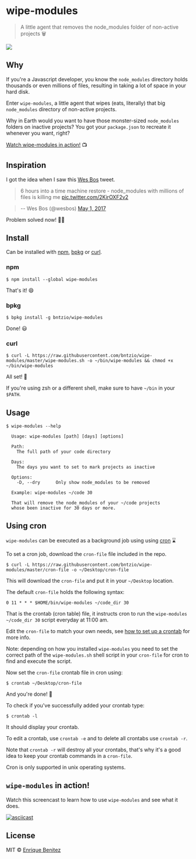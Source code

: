 # wipe-modules

> A little agent that removes the node_modules folder of non-active projects 🗑️

![](agent-gir.gif)


## Why

If you're a Javascript developer, you know the `node_modules` directory holds thousands or even millions of files, resulting in taking a lot of space in your hard disk.

Enter `wipe-modules`, a little agent that wipes (eats, literally) that big `node_modules` directory of non-active projects.

Why in Earth would you want to have those monster-sized `node_modules` folders on inactive projects? You got your `package.json` to recreate it whenever you want, right?

[Watch wipe-modules in action!](https://github.com/bntzio/wipe-modules#wipe-modules-in-action) 📺


## Inspiration

I got the idea when I saw this [Wes Bos](https://twitter.com/wesbos) tweet.

> 6 hours into a time machine restore - node_modules with millions of files is killing me [pic.twitter.com/2KirOXF2v2](https://t.co/2KirOXF2v2)

> -- Wes Bos (@wesbos) [May 1, 2017](https://twitter.com/wesbos/status/859128736989544448)

Problem solved now! 🎉🎊


## Install

Can be installed with [npm](https://www.npmjs.com/), [bpkg](http://www.bpkg.io/) or [curl](https://curl.haxx.se/).

### npm

```console
$ npm install --global wipe-modules
```

That's it! 😄

### bpkg

```console
$ bpkg install -g bntzio/wipe-modules
```

Done! 😃

### curl

```console
$ curl -L https://raw.githubusercontent.com/bntzio/wipe-modules/master/wipe-modules.sh -o ~/bin/wipe-modules && chmod +x ~/bin/wipe-modules
```

All set! 🙂

If you're using zsh or a different shell, make sure to have `~/bin` in your `$PATH`.

## Usage

```
$ wipe-modules --help

  Usage: wipe-modules [path] [days] [options]

  Path:
    The full path of your code directory

  Days:
    The days you want to set to mark projects as inactive

  Options:
    -D, --dry      Only show node_modules to be removed

  Example: wipe-modules ~/code 30

  That will remove the node_modules of your ~/code projects
  whose been inactive for 30 days or more.
```


## Using cron

`wipe-modules` can be executed as a background job using using [cron](https://en.wikipedia.org/wiki/Cron) ⌛

To set a cron job, download the `cron-file` file included in the repo.

```
$ curl -L https://raw.githubusercontent.com/bntzio/wipe-modules/master/cron-file -o ~/Desktop/cron-file
```

This will download the `cron-file` and put it in your `~/Desktop` location.

The default `cron-file` holds the following syntax:

`0 11 * * * $HOME/bin/wipe-modules ~/code_dir 30`

That is the crontab (cron table) file, it instructs cron to run the `wipe-modules ~/code_dir 30` script everyday at 11:00 am.

Edit the `cron-file` to match your own needs, see [how to set up a crontab](https://en.wikipedia.org/wiki/Cron#Overview) for more info.

Note: depending on how you installed `wipe-modules` you need to set the correct path of the `wipe-modules.sh` shell script in your `cron-file` for cron to find and execute the script.

Now set the `cron-file` crontab file in cron using:

```
$ crontab ~/Desktop/cron-file
```

And you're done! 👏

To check if you've successfully added your crontab type:

```
$ crontab -l
```

It should display your crontab.

To edit a crontab, use `crontab -e` and to delete all crontabs use `crontab -r`.

Note that `crontab -r` will destroy all your crontabs, that's why it's a good idea to keep your crontab commands in a `cron-file`.

Cron is only supported in unix operating systems.


## `wipe-modules` in action!

Watch this screencast to learn how to use `wipe-modules` and see what it does.

[![asciicast](https://asciinema.org/a/119319.png)](https://asciinema.org/a/119319)


## License

MIT © [Enrique Benitez](https://bntz.io)
